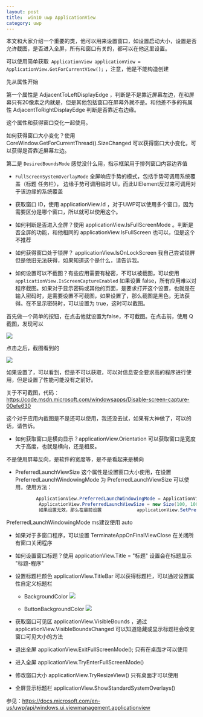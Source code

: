 ```yaml
---
layout: post
title:  win10 uwp ApplicationView 
category: uwp 
---
```


本文和大家介绍一个重要的类，他可以用来设置窗口，如设置启动大小，设置是否允许截图，是否进入全屏，所有和窗口有关的，都可以在他这里设置。

<!--more-->

<div id="toc"></div>
<!-- csdn -->

可以使用简单获取` ApplicationView applicationView = ApplicationView.GetForCurrentView();` ，注意，他是不能构造创建

先从属性开始

第一个属性是 AdjacentToLeftDisplayEdge ，判断是不是靠近屏幕左边，在和屏幕只有20像素之内就是，但是其他包括窗口在屏幕外就不是。和他差不多的有属性 AdjacentToRightDisplayEdge 判断是否靠近右边缘。

这个属性和获得窗口变化一起使用。

如何获得窗口大小变化？使用 CoreWindow.GetForCurrentThread().SizeChanged 可以获得窗口大小变化，可以获得是否靠近屏幕左边。

第二是 `DesiredBoundsMode` 感觉没什么用，指示框架用于排列窗口内容边界值

 - `FullScreenSystemOverlayMode` 全屏响应手势的模式，包括手势可调用系统覆盖（标题 任务栏）， 边缘手势可调用临时 UI，而此UIElement反过来可调用对于该边缘的系统覆盖

 - 获取窗口 ID，使用 applicationView.Id ，对于UWP可以使用多个窗口，因为需要区分是哪个窗口，所以就可以使用这个。

 - 如何判断是否进入全屏？使用 applicationView.IsFullScreenMode 。判断是否全屏的功能，和他相同的 applicationView.IsFullScreen 也可以，但是这个不推荐

 - 如何获得窗口处于锁屏？ applicationView.IsOnLockScreen 我自己尝试锁屏但是依旧无法获得，如果知道这个是什么，请告诉我。

 - 如何设置可以不截图？有些应用需要有秘密，不可以被截图，可以使用`applicationView.IsScreenCaptureEnabled` 如果设置 false，所有应用难以对程序截图。如果对于显示密码或其他的页面，是要求打开这个设置，也就是在输入密码时，是需要设置不可截图，如果设置了，那么截图是黑色，无法获得。在不显示密码时，可以设置为 true，这时可以截图。

 首先做一个简单的按钮，在点击他就设置为false，不可截图。在点击前，使用 Q 截图，发现可以

 ![](http://7xqpl8.com1.z0.glb.clouddn.com/AwCCAwMAItoFADbzBgABAAQArj4BAGZDAgBo6AkA6Nk%3D%2F2017429512.jpg)

 点击之后，截图看到的

 ![](http://7xqpl8.com1.z0.glb.clouddn.com/AwCCAwMAItoFADbzBgABAAQArj4BAGZDAgBo6AkA6Nk%3D%2F201742962.jpg)

 如果设置了，可以看到，但是不可以获取，可以对信息安全要求高的程序进行使用，但是设置了性能可能没有之前好。

 关于不可截图，代码：https://code.msdn.microsoft.com/windowsapps/Disable-screen-capture-00efe630

 这个对于应用内截图是不是还可以使用，我还没去试，如果有大神做了，可以的话，请告诉。

 - 如何获取窗口是横向显示？applicationView.Orientation 可以获取窗口是宽度大于高度，也就是横向，还是相反。

 不是使用屏幕反向，是软件的宽度等，是不是看起来是横向

 - PreferredLaunchViewSize 这个属性是设置窗口大小使用，在设置 PreferredLaunchWindowingMode 为 PreferredLaunchViewSize 可以使用，使用方法：


```csharp
           ApplicationView.PreferredLaunchWindowingMode = ApplicationViewWindowingMode.PreferredLaunchViewSize;
            ApplicationView.PreferredLaunchViewSize = new Size(100, 100);
            如果设置无效，那么在最前设置             applicationView.SetPreferredMinSize(new Size(100,100)); 

```

 PreferredLaunchWindowingMode ms建议使用 auto

 - 如果对于多窗口程序，可以设置 TerminateAppOnFinalViewClose 在关闭所有窗口关闭程序

 - 如何设置窗口标题？使用 applicationView.Title = "标题" 设置会在标题显示 "标题-程序"

 - 设置标题栏颜色 applicationView.TitleBar 可以获得标题栏，可以通过设置属性自定义标题栏

   - BackgroundColor ![](http://7xqpl8.com1.z0.glb.clouddn.com/AwCCAwMAItoFADbzBgABAAQArj4BAGZDAgBo6AkA6Nk%3D%2F20174292037.jpg)

   - ButtonBackgroundColor ![](http://7xqpl8.com1.z0.glb.clouddn.com/AwCCAwMAItoFADbzBgABAAQArj4BAGZDAgBo6AkA6Nk%3D%2F20174292343.jpg)

 - 获取窗口可见区 applicationView.VisibleBounds ，通过 applicationView.VisibleBoundsChanged 可以知道隐藏或显示标题栏会改变窗口可见大小的方法

 - 退出全屏  applicationView.ExitFullScreenMode(); 只有在桌面才可以使用

 - 进入全屏 applicationView.TryEnterFullScreenMode()

 - 修改窗口大小 applicationView.TryResizeView() 只有桌面才可以使用

 - 全屏显示标题栏 applicationView.ShowStandardSystemOverlays() 




参见：https://docs.microsoft.com/en-us/uwp/api/windows.ui.viewmanagement.applicationview

  
